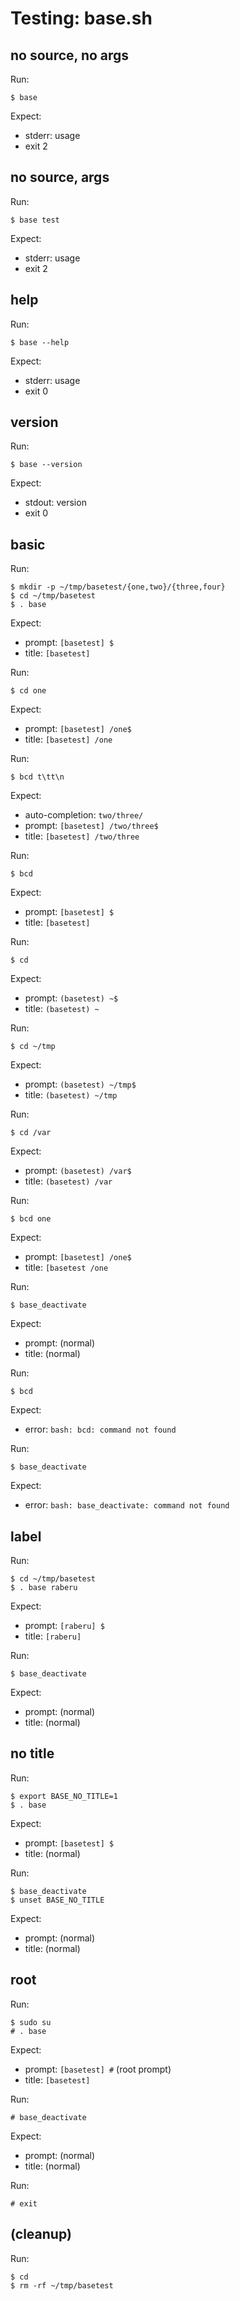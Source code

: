 Testing: base.sh
================

no source, no args
------------------

Run:

    $ base

Expect:

* stderr: usage
* exit 2

no source, args
---------------

Run:

    $ base test

Expect:

* stderr: usage
* exit 2

help
----

Run:

    $ base --help

Expect:

* stderr: usage
* exit 0

version
-------

Run:

    $ base --version

Expect:

* stdout: version
* exit 0

basic
-----

Run:

    $ mkdir -p ~/tmp/basetest/{one,two}/{three,four}
    $ cd ~/tmp/basetest
    $ . base

Expect:

* prompt: `[basetest] $`
* title: `[basetest]`

Run:

    $ cd one

Expect:

* prompt: `[basetest] /one$`
* title: `[basetest] /one`

Run:

    $ bcd t\tt\n

Expect:

* auto-completion: `two/three/`
* prompt: `[basetest] /two/three$`
* title: `[basetest] /two/three`

Run:

    $ bcd

Expect:

* prompt: `[basetest] $`
* title: `[basetest]`

Run:

    $ cd

Expect:

* prompt: `(basetest) ~$`
* title: `(basetest) ~`

Run:

    $ cd ~/tmp

Expect:

* prompt: `(basetest) ~/tmp$`
* title: `(basetest) ~/tmp`

Run:

    $ cd /var

Expect:

* prompt: `(basetest) /var$`
* title: `(basetest) /var`

Run:

    $ bcd one

Expect:

* prompt: `[basetest] /one$`
* title: `[basetest /one`

Run:

    $ base_deactivate

Expect:

* prompt: (normal)
* title: (normal)

Run:

    $ bcd

Expect:

* error: `bash: bcd: command not found`

Run:

    $ base_deactivate

Expect:

* error: `bash: base_deactivate: command not found`

label
-----

Run:

    $ cd ~/tmp/basetest
    $ . base raberu

Expect:

* prompt: `[raberu] $`
* title: `[raberu]`

Run:

    $ base_deactivate

Expect:

* prompt: (normal)
* title: (normal)

no title
--------

Run:

    $ export BASE_NO_TITLE=1
    $ . base

Expect:

* prompt: `[basetest] $`
* title: (normal)

Run:

    $ base_deactivate
    $ unset BASE_NO_TITLE

Expect:

* prompt: (normal)
* title: (normal)

root
----

Run:

    $ sudo su
    # . base

Expect:

* prompt: `[basetest] #` (root prompt)
* title: `[basetest]`

Run:

    # base_deactivate

Expect:

* prompt: (normal)
* title: (normal)

Run:

    # exit

(cleanup)
---------

Run:

    $ cd
    $ rm -rf ~/tmp/basetest
